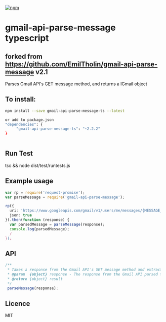 [![npm][npm]][npm-url]

# gmail-api-parse-message typescript
## forked from https://github.com/EmilTholin/gmail-api-parse-message v2.1
Parses Gmail API's GET message method, and returns a IGmail object

## To install:
```bash
npm install --save gmail-api-parse-message-ts --latest

or add to package.json  
"dependencies": {
     "gmail-api-parse-message-ts": "~2.2.2"
}
 
```
 

## Run Test
tsc && node dist/test/runtests.js 

## Example usage

```ts
var rp = require('request-promise');
var parseMessage = require('gmail-api-parse-message');

rp({
  uri: 'https://www.googleapis.com/gmail/v1/users/me/messages/{MESSAGE_ID}?access_token={ACCESS_TOKEN}',
  json: true
}).then(function (response) {
  var parsedMessage = parseMessage(response);
  console.log(parsedMessage);
  / 
});

```

## API


```js
/**
 * Takes a response from the Gmail API's GET message method and extracts all the relevant data.
 * @param  {object} response - The response from the Gmail API parsed to a JavaScript object.
 * @return {object} result
 */
 parseMessage(response);
```

## Licence
MIT

[npm]: https://img.shields.io/npm/v/gmail-api-parse-message.svg
[npm-url]: https://npmjs.com/package/gmail-api-parse-message
